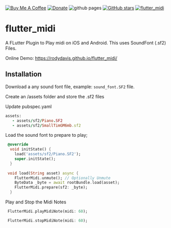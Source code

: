 [![Buy Me A Coffee](https://img.shields.io/badge/Donate-Buy%20Me%20A%20Coffee-yellow.svg)](https://www.buymeacoffee.com/rodydavis)
[![Donate](https://img.shields.io/badge/Donate-PayPal-green.svg)](https://www.paypal.com/cgi-bin/webscr?cmd=_s-xclick&hosted_button_id=WSH3GVC49GNNJ)
![github pages](https://github.com/rodydavis/flutter_midi/workflows/github%20pages/badge.svg)
[![GitHub stars](https://img.shields.io/github/stars/rodydavis/flutter_midi?color=blue)](https://github.com/rodydavis/flutter_midi)
[![flutter_midi](https://img.shields.io/pub/v/flutter_midi.svg)](https://pub.dev/packages/flutter_midi)

# flutter_midi

A FLutter Plugin to Play midi on iOS and Android. This uses SoundFont (.sf2) Files.

Online Demo: https://rodydavis.github.io/flutter_midi/

## Installation

Download a any sound font file, example: `sound_font.SF2` file.

Create an /assets folder and store the .sf2 files

Update pubspec.yaml

``` ruby
assets:
   - assets/sf2/Piano.SF2
   - assets/sf2/SmallTimGM6mb.sf2
```
 
Load the sound font to prepare to play;

```dart
 @override
  void initState() {
    load('assets/sf2/Piano.SF2');
    super.initState();
  }
  
 void load(String asset) async {
    FlutterMidi.unmute(); // Optionally Unmute
    ByteData _byte = await rootBundle.load(asset);
    FlutterMidi.prepare(sf2: _byte);
  }
```

Play and Stop the Midi Notes

```dart
 FlutterMidi.playMidiNote(midi: 60);

 FlutterMidi.stopMidiNote(midi: 60);
```
